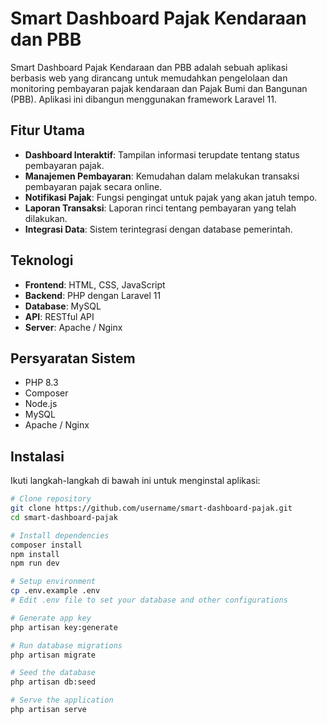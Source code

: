# Smart Dashboard Pajak Kendaraan dan PBB

Smart Dashboard Pajak Kendaraan dan PBB adalah sebuah aplikasi berbasis web yang dirancang untuk memudahkan pengelolaan dan monitoring pembayaran pajak kendaraan dan Pajak Bumi dan Bangunan (PBB). Aplikasi ini dibangun menggunakan framework Laravel 11.

## Fitur Utama

- **Dashboard Interaktif**: Tampilan informasi terupdate tentang status pembayaran pajak.
- **Manajemen Pembayaran**: Kemudahan dalam melakukan transaksi pembayaran pajak secara online.
- **Notifikasi Pajak**: Fungsi pengingat untuk pajak yang akan jatuh tempo.
- **Laporan Transaksi**: Laporan rinci tentang pembayaran yang telah dilakukan.
- **Integrasi Data**: Sistem terintegrasi dengan database pemerintah.

## Teknologi

- **Frontend**: HTML, CSS, JavaScript
- **Backend**: PHP dengan Laravel 11
- **Database**: MySQL
- **API**: RESTful API
- **Server**: Apache / Nginx

## Persyaratan Sistem

- PHP 8.3
- Composer
- Node.js
- MySQL
- Apache / Nginx

## Instalasi

Ikuti langkah-langkah di bawah ini untuk menginstal aplikasi:

```bash
# Clone repository
git clone https://github.com/username/smart-dashboard-pajak.git
cd smart-dashboard-pajak

# Install dependencies
composer install
npm install
npm run dev

# Setup environment
cp .env.example .env
# Edit .env file to set your database and other configurations

# Generate app key
php artisan key:generate

# Run database migrations
php artisan migrate

# Seed the database
php artisan db:seed

# Serve the application
php artisan serve
